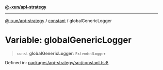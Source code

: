 [**@-xun/api-strategy**](../../README.md)

***

[@-xun/api-strategy](../../README.md) / [constant](../README.md) / globalGenericLogger

# Variable: globalGenericLogger

> `const` **globalGenericLogger**: `ExtendedLogger`

Defined in: [packages/api-strategy/src/constant.ts:8](https://github.com/Xunnamius/api-utils/blob/52a8c73e7bc88df6639a2fe1c2313f726aa468a9/packages/api-strategy/src/constant.ts#L8)
